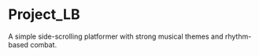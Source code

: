 # Project_LB
A simple side-scrolling platformer with strong musical themes and rhythm-based combat.
